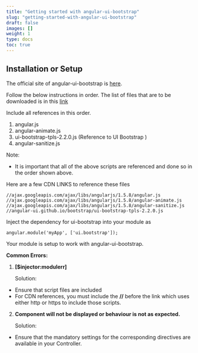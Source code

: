 ```yaml
---
title: "Getting started with angular-ui-bootstrap"
slug: "getting-started-with-angular-ui-bootstrap"
draft: false
images: []
weight: 1
type: docs
toc: true
---
```


## Installation or Setup
The  official site of angular-ui-bootstrap is [here][1].

Follow the below instructions in order.
The list of files that are to be downloaded is in this [link][2]

Include all references in this order. 

 1. angular.js
 2. angular-animate.js
 3. ui-bootstrap-tpls-2.2.0.js (Reference to UI Bootstrap ) 
 4. angular-sanitize.js

Note: 

 - It is important that all of the above scripts are referenced and done so in the order shown above.


Here are a few CDN LINKS to reference these files

    //ajax.googleapis.com/ajax/libs/angularjs/1.5.8/angular.js
    //ajax.googleapis.com/ajax/libs/angularjs/1.5.8/angular-animate.js
    //ajax.googleapis.com/ajax/libs/angularjs/1.5.8/angular-sanitize.js
    //angular-ui.github.io/bootstrap/ui-bootstrap-tpls-2.2.0.js

Inject the dependency for ui-bootstrap into your module as 

    angular.module('myApp', ['ui.bootstrap']);

Your module is setup to work with angular-ui-bootstrap.

**Common Errors:**
  1. **[$injector:modulerr]**
        
      Solution: 
 - Ensure that script files are included 
 - For CDN references, you must include the **//** before the link which
   uses either http or https to include those scripts.

2. **Component will not be displayed or behaviour is not as expected.**

     Solution:
 - Ensure that the mandatory settings for the corresponding directives
   are available in your Controller.

  [1]: https://angular-ui.github.io/bootstrap/
  [2]: https://github.com/angular-ui/bootstrap/tree/gh-pages

